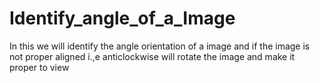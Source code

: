 # Identify_angle_of_a_Image
In this we will identify the angle orientation of a image and if the image is not proper aligned i.,e anticlockwise will rotate the image and make it proper to view
